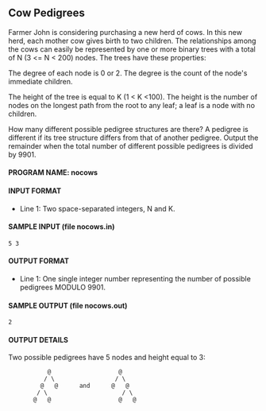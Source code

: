 ## Cow Pedigrees

Farmer John is considering purchasing a new herd of cows. In this new herd, each mother cow gives birth to two children. The relationships among the cows can easily be represented by one or more binary trees with a total of N (3 <= N < 200) nodes. The trees have these properties:

The degree of each node is 0 or 2. The degree is the count of the node's immediate children.

The height of the tree is equal to K (1 < K <100). The height is the number of nodes on the longest path from the root to any leaf; a leaf is a node with no children.

How many different possible pedigree structures are there? A pedigree is different if its tree structure differs from that of another pedigree. Output the remainder when the total number of different possible pedigrees is divided by 9901.

#### PROGRAM NAME: nocows

#### INPUT FORMAT

* Line 1: Two space-separated integers, N and K.

#### SAMPLE INPUT (file nocows.in)
```
5 3
```

#### OUTPUT FORMAT

* Line 1: One single integer number representing the number of possible pedigrees MODULO 9901.

#### SAMPLE OUTPUT (file nocows.out)
```
2
```

#### OUTPUT DETAILS

Two possible pedigrees have 5 nodes and height equal to 3:
```
           @                   @      
          / \                 / \
         @   @      and      @   @
        / \                     / \
       @   @                   @   @
```
